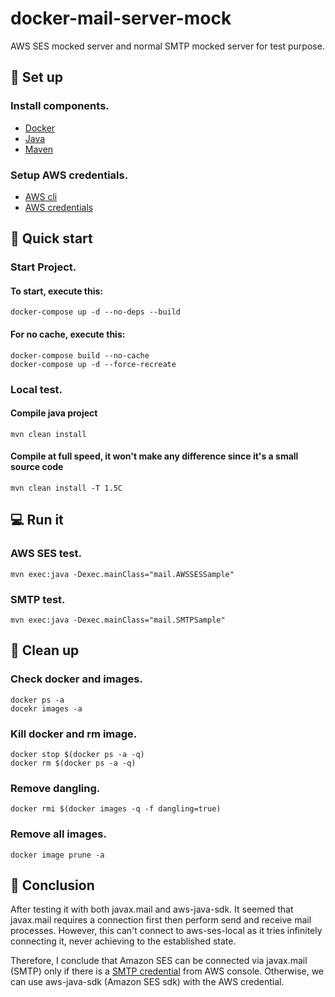 # docker-mail-server-mock

AWS SES mocked server and normal SMTP mocked server for test purpose.

## 🔧 Set up

### **Install components.**

* [Docker](https://docs.docker.com/get-docker/)
* [Java](https://openjdk.java.net/)
* [Maven](https://maven.apache.org/install.html)

### **Setup AWS credentials.**

* [AWS cli](https://docs.aws.amazon.com/cli/latest/userguide/cli-chap-install.html)
* [AWS credentials](https://docs.aws.amazon.com/sdk-for-java/v1/developer-guide/setup-credentials.html)

## 🚀 Quick start

### **Start Project.**

#### To start, execute this:
```shell
docker-compose up -d --no-deps --build
```

#### For no cache, execute this:
```shell
docker-compose build --no-cache
docker-compose up -d --force-recreate
```

### **Local test.**

#### Compile java project
```shell
mvn clean install
```

#### Compile at full speed, it won't make any difference since it's a small source code
```shell
mvn clean install -T 1.5C
```

## 💻 Run it

### **AWS SES test.**

``` shell
mvn exec:java -Dexec.mainClass="mail.AWSSESSample"
```

### **SMTP test.**

``` shell
mvn exec:java -Dexec.mainClass="mail.SMTPSample"
```

## 🧹 Clean up

### **Check docker and images.**
```shell
docker ps -a
docekr images -a
```

### **Kill docker and rm image.**
```shell
docker stop $(docker ps -a -q)
docker rm $(docker ps -a -q)
```

### **Remove dangling.**
```shell
docker rmi $(docker images -q -f dangling=true)
```

### **Remove all images.**
```shell
docker image prune -a
```

## 📖 Conclusion

After testing it with both javax.mail and aws-java-sdk. It seemed that javax.mail requires a connection first then perform send and receive mail processes.
However, this can't connect to aws-ses-local as it tries infinitely connecting it, never achieving to the established state.

Therefore, I conclude that Amazon SES can be connected via javax.mail (SMTP) only if there is a [SMTP credential](https://docs.aws.amazon.com/ses/latest/DeveloperGuide/smtp-credentials.html) from AWS console.
Otherwise, we can use aws-java-sdk (Amazon SES sdk) with the AWS credential.
